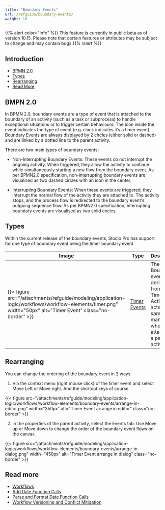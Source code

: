 ```yaml
---
title: "Boundary Events"
url: /refguide/boundary-events/
weight: 10
---
```


{{% alert color="info" %}}
This feature is currently in public beta as of version 10.15. Please note that certain features or attributes may be subject to change and may contain bugs.{{% /alert %}}

## Introduction

* [BPMN 2.0](#BPMN-2.0)
* [Types](#types)
* [Rearranging](#rearranging)
* [Read More](#read-more)

## BMPN 2.0

In BPMN 2.0, boundary events are a type of event that is attached to the boundary of an activity (such as a task or subprocess) to handle exceptional situations or to trigger certain behaviours. The icon inside the event indicates the type of event (e.g. clock indicates it’s a timer event). Boundary Events are always displayed by 2 circles (either solid or dashed) and are linked by a dotted line to the parent activity. 

There are two main types of boundary events:

- Non-Interrupting Boundary Events: These events do not interrupt the ongoing activity. When triggered, they allow the activity to continue while simultaneously starting a new flow from the boundary event. As per BPMN2.0 specification, non-interrupting boundary events are visualised as two dashed circles with an icon in the center.

- Interrupting Boundary Events: When these events are triggered, they interrupt the normal flow of the activity they are attached to. The activity stops, and the process flow is redirected to the boundary event's outgoing sequence flow. As per BPMN2.0 specification, interrupting boundary events are visualised as two solid circles.

## Types

Within the current release of the boundary events, Studio Pro has support for one type of boundary event being the timer boundary event.

|Image | Type | Description|
|-------- | -------- | --------|
| {{< figure src="/attachments/refguide/modeling/application-logic/workflows/workflow-elements/timer.png" width="50px" alt="Timer Event" class="no-border" >}} | [Timer Events](/refguide/timer-event) | The Timer Boundary events is derived from the Timer Activity and acts in the same manner when attached to a parent activity.|

## Rearranging

You can change the ordering of the boundary event in 2 ways:

1. Via the context menu (right mouse click) of the timer event and select Move Left or Move right. And the shortcut keys of course.
 
{{< figure src="/attachments/refguide/modeling/application-logic/workflows/workflow-elements/boundary-events/arrange-in-editor.png" width="350px" alt="Timer Event arrange in editor" class="no-border" >}}

2. In the properties of the parent activity, select the Events tab. Use Move up or Move down to change the order of the boundary event flows on the canvas. 

{{< figure src="/attachments/refguide/modeling/application-logic/workflows/workflow-elements/boundary-events/arrange-in-dialog.png" width="450px" alt="Timer Event arrange in dialog" class="no-border" >}}

## Read more

* [Workflows](/refguide/workflows/)
* [Add Date Function Calls](/refguide/add-date-function-calls/)
* [Parse and Format Date Function Calls](/refguide/parse-and-format-date-function-calls/)
* [Workflow Versioning and Conflict Mitigation](/refguide/workflow-versioning/)
